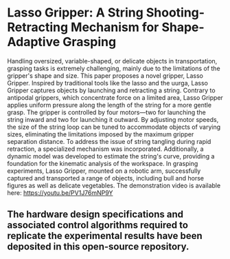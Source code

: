 # Lasso Gripper: A String Shooting-Retracting Mechanism for Shape-Adaptive Grasping
Handling oversized, variable-shaped, or delicate objects in transportation, grasping tasks is extremely challenging, mainly due to the limitations of the gripper's shape and size. This paper proposes a novel gripper, Lasso Gripper. Inspired by traditional tools like the lasso and the uurga, Lasso Gripper captures objects by launching and retracting a string. Contrary to antipodal grippers, which concentrate force on a limited area, Lasso Gripper applies uniform pressure along the length of the string for a more gentle grasp. The gripper is controlled by four motors—two for launching the string inward and two for launching it outward. By adjusting motor speeds, the size of the string loop can be tuned to accommodate objects of varying sizes, eliminating the limitations imposed by the maximum gripper separation distance. To address the issue of string tangling during rapid retraction, a specialized mechanism was incorporated. Additionally, a dynamic model was developed to estimate the string's curve, providing a foundation for the kinematic analysis of the workspace. In grasping experiments, Lasso Gripper, mounted on a robotic arm, successfully captured and transported a range of objects, including bull and horse figures as well as delicate vegetables. The demonstration video is available here: https://youtu.be/PV1J76mNP9Y

## The hardware design specifications and associated control algorithms required to replicate the experimental results have been deposited in this open-source repository.